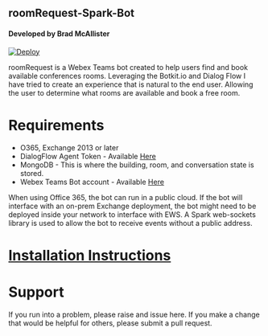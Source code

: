 ## roomRequest-Spark-Bot
#### Developed by Brad McAllister
[![Deploy](https://www.herokucdn.com/deploy/button.svg)](https://heroku.com/deploy?template=https://github.com/bdm1981/roomRequest-Spark-Bot)

roomRequest is a Webex Teams bot created to help users find and book available conferences rooms. Leveraging the Botkit.io and Dialog Flow I have tried to create an experience that is natural to the end user. Allowing the user to determine what rooms are available and book a free room.

# Requirements
* O365, Exchange 2013 or later
* DialogFlow Agent Token - Available [Here](https://api.ai)
* MongoDB - This is where the building, room, and conversation state is stored.
* Webex Teams Bot account - Available [Here](https://developers.ciscospark.com)

When using Office 365, the bot can run in a public cloud. If the bot will interface with an on-prem Exchange deployment, the bot might need to be deployed inside your network to interface with EWS. A Spark web-sockets library is used to allow the bot to receive events without a public address.

# [Installation Instructions](https://github.com/bdm1981/roomRequest-Spark-Bot/wiki)

# Support
If you run into a problem, please raise and issue here. If you make a change that would be helpful for others, please submit a pull request.
